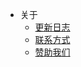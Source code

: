 - 关于
    - [更新日志](NS_Server/about/changelog.md)
    - [联系方式](NS_Server/about/contact.md)
    - [赞助我们](NS_Server/about/donation.md)
